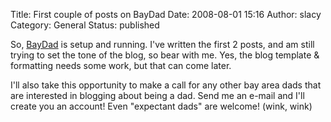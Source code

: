 Title: First couple of posts on BayDad
Date: 2008-08-01 15:16
Author: slacy
Category: General
Status: published

So, [BayDad](http://baydad.com) is setup and running. I've written the
first 2 posts, and am still trying to set the tone of the blog, so bear
with me. Yes, the blog template & formatting needs some work, but that
can come later.

I'll also take this opportunity to make a call for any other bay area
dads that are interested in blogging about being a dad. Send me an
e-mail and I'll create you an account! Even "expectant dads" are
welcome! (wink, wink)
